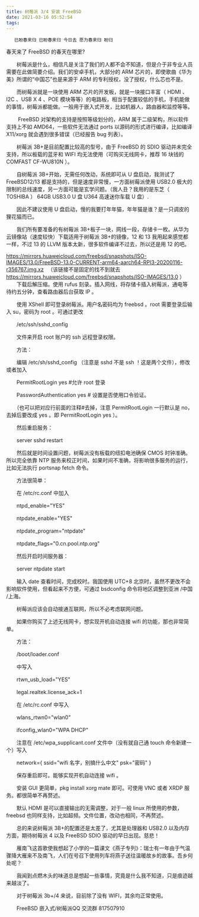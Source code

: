 ```yaml
---
title: 树莓派 3/4 安装 FreeBSD
date: 2021-03-16 05:52:54
tags:
---
```


       已盼春来归 已盼春来归 今日去 愿为春来归 盼归
春天来了 FreeBSD 的春天在哪里?

　　树莓派是什么，相信凡是关注了我们的人都不会不知道，但是介于非专业人员需要在此做简要介绍。我们的安卓手机，大部分的 ARM 芯片的，即使歌曲《华为美》所谓的“中国芯”也是来源于 ARM 的专利授权，没了授权，什么芯也不是。

　　而树莓派就是一块使用 ARM 芯片的开发板，就是一块接口丰富（ HDMI 、I2C 、USB X 4 、POE 模块等等）的电路板，相当于配置较低的手机，手机能做的事情，树莓派都能做。一般用于嵌入式开发，比如机器人，路由器和监控等等。

　　 FreeBSD 对架构的支持是按照等级划分的，ARM 属于二级架构，所以软件支持上不如 AMD64，一些软件无法通过 ports 以源码的形式进行编译，比如编译 X11/xorg 就会遇到很多错误（已经报告 bug 列表）。

　　树莓派 3B+是目前配置比较高的型号，由于 FreeBSD 的 SDIO 驱动并未完全支持，所以板载的蓝牙和 WIFI 均无法使用（可购买无线网卡，推荐 16 块钱的 COMFAST CF-WU810N ）。

　　自树莓派 3B+开始，无需任何改动，系统即可从 U 盘启动，我测试了 FreeBSD12/13 都是支持的，但是速度非常慢，一方面树莓派使用 USB2.0 极大的限制的总线速度，另一方面可能是玄学问题。（我人丑？我用的是东芝（ TOSHIBA ） 64GB USB3.0 U 盘 U364 高速迷你车载 U 盘）.

　　因此不建议使用 U 盘启动，慢的我要打年年猫，年年猫是谁？是一只调皮的狸花猫而已。

　　我们所有要准备的有树莓派 3B+板子一块，网线一段，存储卡一枚。从华为云镜像站（速度较快）下载适用于树莓派 3B+的镜像，12 和 13 我用起来感觉都一样，不过 13 的 LLVM 版本太新，很多软件编译不过去，所以还是用 12 的吧。

https://mirrors.huaweicloud.com/freebsd/snapshots/ISO-IMAGES/13.0/FreeBSD-13.0-CURRENT-arm64-aarch64-RPI3-20200116-r356767.img.xz 　（该链接不是固定的找不到就去 https://mirrors.huaweicloud.com/freebsd/snapshots/ISO-IMAGES/13.0 ）
　　下载后解压缩。使用 rufus 刻录。插入网线，将存储卡插入树莓派，通电等待约五分钟，查看路由器后台获取 IP 。

　　使用 XShell 即可登录树莓派。用户名密码均为 freebsd 。root 需要登录后输入 su，密码为 root 。可通过更改

　　/etc/ssh/sshd_config

　　文件来开启 root 账户的 ssh 远程登录权限。

　　方法：

　　编辑 /etc/sh/sshd_config （注意是 sshd 不是 ssh ！这是两个文件），修改或者加入

　　PermitRootLogin yes #允许 root 登录

　　PasswordAuthentication yes # 设置是否使用口令验证。

　　（也可以把对应行前面的注释#去掉，注意 PermitRootLogin 一行默认是 no，去掉后要改成 yes 。即 PermitRootLogin yes ）。

　　然后重启服务：

　　server sshd restart

　　然后就是时间设置问题，树莓派没有板载的纽扣电池确保 CMOS 时钟准确。所以完全依靠 NTP 服务来校正时间，如果时间不准确，将影响很多服务的运行，比如无法执行 portsnap fetch 命令。

　　方法很简单：

　　在 /etc/rc.conf 中加入

　　ntpd_enable="YES"

　　ntpdate_enable="YES"

　　ntpdate_program="ntpdate"

　　ntpdate_flags="0.cn.pool.ntp.org"

　　然后开启时间服务器：

　　server ntpdate start

　　输入 date 查看时间，完成校时。我国使用 UTC+8 北京时，虽然不更改不会影响软件使用，但看起来不方便，可通过 bsdconfig 命令将地区调整到亚洲 /中国 /上海。

　　树莓派应该会自动接通互联网，所以不必考虑联网问题。

　　如果你购买了上述无线网卡，想实现开机自动连接 wifi 的功能，那也非常简单。

　　方法：

　　/boot/loader.conf

　　中写入

　　rtwn_usb_load="YES"

　　legal.realtek.license_ack=1

　　在 /etc/rc.conf 中写入

　　wlans_rtwn0="wlan0"

　　ifconfig_wlan0="WPA DHCP"

　　注意在 /etc/wpa_supplicant.conf 文件中（没有就自己通 touch 命令新建一个）写入

　　network={ ssid="wifi 名字，别搞什么中文" psk="密码" }

　　保存重启即可。能够实现开机自动连接 wifi 。

　　安装 GUI 更简单，pkg install xorg mate 即可。可使用 VNC 或者 XRDP 服务。都很简单不再赘述。

　　默认 HDMI 是可以直接输出的无需调整，对于一般 linux 所使用的参数，freebsd 也同样支持，比如超频。文件位置，改动也相同，不再赘述。

　　总的来说树莓派 3B+的配置还是太差了，尤其是处理器和 USB2.0 以及内存方面，期待树莓派 4 以及 FreeBSD SDIO 驱动的早日出现。慈悲！

　　雁南飞这首歌使我想起了小学的一篇课文《燕子专列》：瑞士有一年由于气温骤降大雁来不及南飞，人们在号召下使用列车将燕子送往温暖故乡的故事。吾乡何处呢？

　　我闻到点燃木头的味道总是想起一些事情，究竟是什么我不知道，只是痕迹越来越淡了。

　　对于树莓派 3b+/4 来说，目前除了没有 WIFI，其余均正常使用。

　　FreeBSD 嵌入式/树莓派QQ 交流群 817507910
